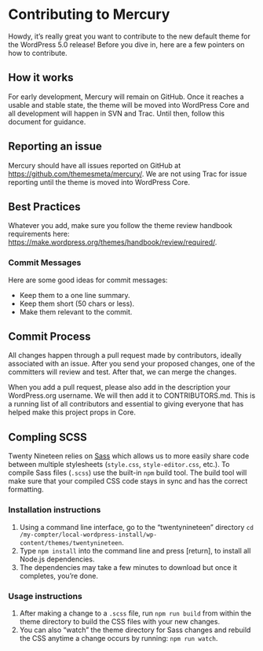 # Contributing to Mercury
Howdy, it’s really great you want to contribute to the new default theme for the WordPress 5.0 release! Before you dive in, here are a few pointers on how to contribute.

## How it works
For early development, Mercury will remain on GitHub. Once it reaches a usable and stable state, the theme will be moved into WordPress Core and all development will happen in SVN and Trac. Until then, follow this document for guidance.

## Reporting an issue
Mercury should have all issues reported on GitHub at https://github.com/themesmeta/mercury/. We are not using Trac for issue reporting until the theme is moved into WordPress Core.

## Best Practices
Whatever you add, make sure you follow the theme review handbook requirements here: https://make.wordpress.org/themes/handbook/review/required/.

### Commit Messages
Here are some good ideas for commit messages:
- Keep them to a one line summary.
- Keep them short (50 chars or less).
- Make them relevant to the commit.

## Commit Process
All changes happen through a pull request made by contributors, ideally associated with an issue. After you send your proposed changes, one of the committers will review and test. After that, we can merge the changes.

When you add a pull request, please also add in the description your WordPress.org username. We will then add it to CONTRIBUTORS.md. This is a running list of all contributors and essential to giving everyone that has helped make this project props in Core.

## Compling SCSS
Twenty Nineteen relies on [Sass](https://sass-lang.com/guide) which allows us to more easily share code between multiple stylesheets (`style.css`, `style-editor.css`, etc.).
To compile Sass files (`.scss`) use the built-in `npm` build tool. The build tool will make sure that your compiled CSS code stays in sync and has the correct formatting.

### Installation instructions
1. Using a command line interface, go to the “twentynineteen” directory `cd /my-compter/local-wordpress-install/wp-content/themes/twentynineteen`. 
2. Type `npm install` into the command line and press [return], to install all Node.js dependencies.
3. The dependencies may take a few minutes to download but once it completes, you’re done.

### Usage instructions
1. After making a change to a `.scss` file, run `npm run build` from within the theme directory to build the CSS files with your new changes.
2. You can also “watch” the theme directory for Sass changes and rebuild the CSS anytime a change occurs by running: `npm run watch`.
